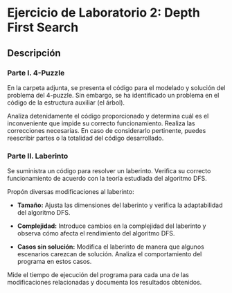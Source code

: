 # Ejercicio de Laboratorio 2: Depth First Search

## Descripción

### Parte I. 4-Puzzle

En la carpeta adjunta, se presenta el código para el modelado y solución del problema del 4-puzzle. Sin embargo, se ha identificado un problema en el código de la estructura auxiliar (el árbol).

Analiza detenidamente el código proporcionado y determina cuál es el inconveniente que impide su correcto funcionamiento. Realiza las correcciones necesarias. En caso de considerarlo pertinente, puedes reescribir partes o la totalidad del código desarrollado.

### Parte II. Laberinto

Se suministra un código para resolver un laberinto. Verifica su correcto funcionamiento de acuerdo con la teoría estudiada del algoritmo DFS.

Propón diversas modificaciones al laberinto:

- **Tamaño:** Ajusta las dimensiones del laberinto y verifica la adaptabilidad del algoritmo DFS.

- **Complejidad:** Introduce cambios en la complejidad del laberinto y observa cómo afecta el rendimiento del algoritmo DFS.

- **Casos sin solución:** Modifica el laberinto de manera que algunos escenarios carezcan de solución. Analiza el comportamiento del programa en estos casos.

Mide el tiempo de ejecución del programa para cada una de las modificaciones relacionadas y documenta los resultados obtenidos.
